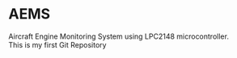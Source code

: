 # AEMS
Aircraft Engine Monitoring System using LPC2148 microcontroller.
<br>
This is my first Git Repository 

